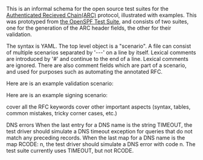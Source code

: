 This is an informal schema for the open source test suites for the [Authenticated Recieved Chain(ARC)](https://tools.ietf.org/html/draft-ietf-dmarc-arc-protocol-01) protocol, illustrated with examples.  This was prototyped from [the OpenSPF Test Suite](http://www.openspf.org/Test_Suite/Schema), and consists of two suites, one for the generation of the ARC header fields, the other for their validation.

The syntax is YAML. The top level object is a "scenario". A file can consist of multiple scenarios separated by '---' on a line by itself. Lexical comments are introduced by '#' and continue to the end of a line. Lexical comments are ignored. There are also comment fields which are part of a scenario, and used for purposes such as automating the annotated RFC.

Here are is an example validation scenario:


Here are is an example signing scenario:






cover all the RFC keywords
cover other important aspects (syntax, tables, common mistakes, tricky corner cases, etc.)


DNS errors
When the last entry for a DNS name is the string TIMEOUT, the test driver should simulate a DNS timeout exception for queries that do not match any preceding records. When the last map for a DNS name is the map RCODE: n, the test driver should simulate a DNS error with code n. The test suite currently uses TIMEOUT, but not RCODE.
